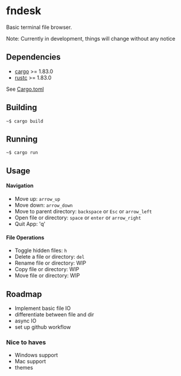 <!-- [![Linux build]()] -->

# fndesk
Basic terminal file browser.

Note: Currently in development, things will change without any notice

## Dependencies
- [cargo](https://github.com/rust-lang/cargo/) >= 1.83.0
- [rustc](https://www.rust-lang.org/) >= 1.83.0

See [Cargo.toml](Cargo.toml)

## Building

```
~$ cargo build
```

## Running

```
~$ cargo run
```

## Usage
#### Navigation
- Move up: `arrow_up`
- Move down: `arrow_down`
- Move to parent directory: `backspace` or `Esc` or `arrow_left`
- Open file or directory: `space` or `enter` or `arrow_right`
- Quit App: 'q'

#### File Operations
- Toggle hidden files: `h`
- Delete a file or directory: `del`
- Rename file or directory: WIP
- Copy file or directory: WIP
- Move file or directory: WIP

## Roadmap
- Implement basic file IO
- differentiate between file and dir
- async IO
- set up github workflow
### Nice to haves
- Windows support
- Mac support
- themes